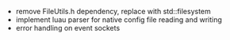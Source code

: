 - remove FileUtils.h dependency, replace with std::filesystem
- implement luau parser for native config file reading and writing
- error handling on event sockets

